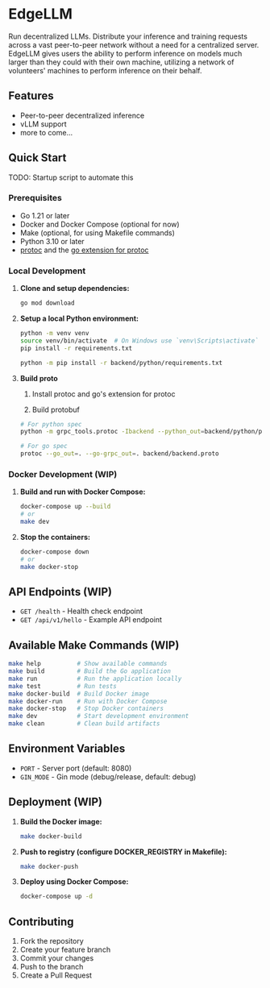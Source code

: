 # EdgeLLM

Run decentralized LLMs. Distribute your inference and training requests across a vast peer-to-peer network without a need for a centralized server. EdgeLLM gives users the ability to perform inference on models much larger than they could with their own machine, utilizing a network of volunteers' machines to perform inference on their behalf.

## Features

- Peer-to-peer decentralized inference
- vLLM support
- more to come...

## Quick Start

TODO: Startup script to automate this

### Prerequisites

- Go 1.21 or later
- Docker and Docker Compose (optional for now)
- Make (optional, for using Makefile commands)
- Python 3.10 or later
- [protoc](https://protobuf.dev/installation/) and the [go extension for protoc](https://grpc.io/docs/languages/go/quickstart/)

### Local Development

1. **Clone and setup dependencies:**

   ```bash
   go mod download
   ```

2. **Setup a local Python environment:**

   ```bash
   python -m venv venv
   source venv/bin/activate  # On Windows use `venv\Scripts\activate`
   pip install -r requirements.txt
   ```

   ```bash
   python -m pip install -r backend/python/requirements.txt
   ```

3. **Build proto**
    1. Install protoc and go's extension for protoc

    1. Build protobuf

      ```bash
      # For python spec
      python -m grpc_tools.protoc -Ibackend --python_out=backend/python/proto --grpc_python_out=backend/python/proto --pyi_out=backend/python/proto backend/backend.proto
      
      # For go spec
      protoc --go_out=. --go-grpc_out=. backend/backend.proto
      ```

### Docker Development (WIP)

1. **Build and run with Docker Compose:**

   ```bash
   docker-compose up --build
   # or
   make dev
   ```

2. **Stop the containers:**

   ```bash
   docker-compose down
   # or
   make docker-stop
   ```

## API Endpoints (WIP)

- `GET /health` - Health check endpoint
- `GET /api/v1/hello` - Example API endpoint

## Available Make Commands (WIP)

```bash
make help          # Show available commands
make build         # Build the Go application
make run           # Run the application locally
make test          # Run tests
make docker-build  # Build Docker image
make docker-run    # Run with Docker Compose
make docker-stop   # Stop Docker containers
make dev           # Start development environment
make clean         # Clean build artifacts
```

## Environment Variables

- `PORT` - Server port (default: 8080)
- `GIN_MODE` - Gin mode (debug/release, default: debug)

## Deployment (WIP)

1. **Build the Docker image:**

   ```bash
   make docker-build
   ```

2. **Push to registry (configure DOCKER_REGISTRY in Makefile):**

   ```bash
   make docker-push
   ```

3. **Deploy using Docker Compose:**

   ```bash
   docker-compose up -d
   ```

## Contributing

1. Fork the repository
2. Create your feature branch
3. Commit your changes
4. Push to the branch
5. Create a Pull Request

